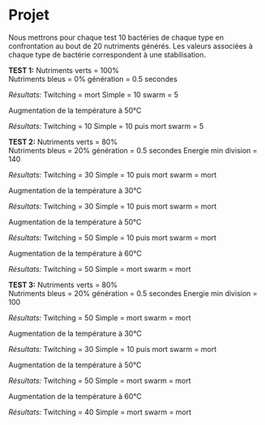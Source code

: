 # Projet

Nous mettrons pour chaque test 10 bactéries de chaque type en confrontation au bout de 20 nutriments générés.
Les valeurs associées à chaque type de bactérie correspondent à une stabilisation.

**TEST 1:**
Nutriments verts = 100%  
Nutriments bleus = 0% 
génération = 0.5 secondes

*Résultats:*
Twitching = mort
Simple = 10
swarm = 5

Augmentation de la température à 50°C

*Résultats:*
Twitching = 10
Simple = 10 puis mort
swarm = 5

**TEST 2:**
Nutriments verts = 80%  
Nutriments bleus = 20% 
génération = 0.5 secondes
Energie min division = 140

*Résultats:*
Twitching = 30
Simple = 10 puis mort
swarm = mort

Augmentation de la température à 30°C

*Résultats:*
Twitching = 30
Simple = 10 puis mort
swarm = mort

Augmentation de la température à 50°C

*Résultats:*
Twitching = 50
Simple = 10 puis mort
swarm = mort

Augmentation de la température à 60°C

*Résultats:*
Twitching = 50
Simple = mort
swarm = mort

**TEST 3:**
Nutriments verts = 80%  
Nutriments bleus = 20% 
génération = 0.5 secondes
Energie min division = 100

*Résultats:*
Twitching = 50
Simple = mort
swarm = mort

Augmentation de la température à 30°C

*Résultats:*
Twitching = 30
Simple = 10 puis mort
swarm = mort

Augmentation de la température à 50°C

*Résultats:*
Twitching = 50
Simple = mort
swarm = mort

Augmentation de la température à 60°C

*Résultats:*
Twitching = 40
Simple = mort
swarm = mort

